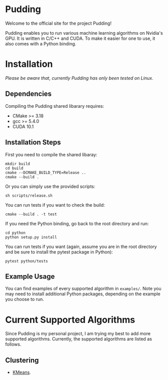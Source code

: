 # Pudding

Welcome to the official site for the project Pudding!

Pudding enables you to run various machine learning algorithms on Nvidia's GPU. It is written in C/C++ and CUDA. To make it easier for one to use, it also comes with a Python binding.

# Installation

*Please be aware that, currently Pudding has only been tested on Linux.*

## Dependencies

Compiling the Pudding shared libarary requires:
* CMake >= 3.18
* gcc >= 5.4.0
* CUDA 10.1

## Installation Steps

First you need to compile the shared libaray:

```shell
mkdir build
cd build
cmake --DCMAKE_BUILD_TYPE=Release ..
cmake --build .
```

Or you can simply use the provided scripts:
```shell
sh scripts/release.sh
```

You can run tests if you want to check the build:
```shell
cmake --build . -t test
```

If you need the Python binding, go back to the root directory and run:
```shell
cd python
python setup.py install
```

You can run tests if you want (again, assume you are in the root directory and be sure to install the pytest package in Python):
```shell
pytest python/tests
```

## Example Usage

You can find examples of every supported algorithm in ```examples/```. Note you may need to install additional Python packages, depending on the example you choose to run.

# Current Supported Algorithms

Since Pudding is my personal project, I am trying my best to add more supported algorithms. Currently, the supported algorithms are listed as follows.

## Clustering

* [KMeans](kmeans.md).